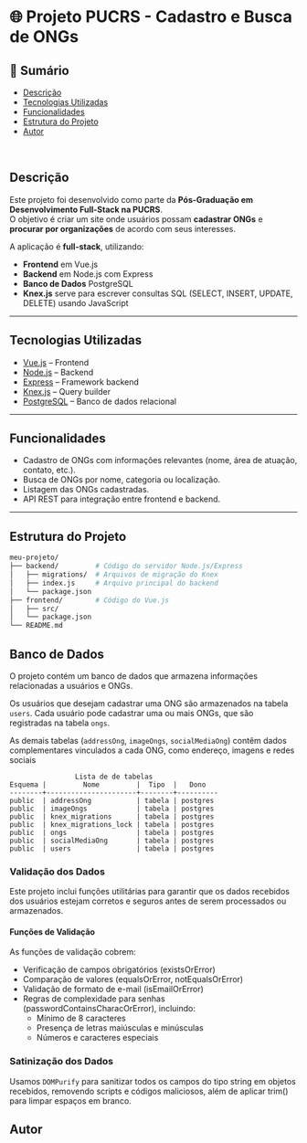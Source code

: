 # 🌐 Projeto PUCRS - Cadastro e Busca de ONGs

## 📑 Sumário
- [Descrição](#descrição)
- [Tecnologias Utilizadas](#tecnologias-utilizadas)
- [Funcionalidades](#funcionalidades)
- [Estrutura do Projeto](#estrutura-do-projeto)
- [Autor](#autor)

<br>

## Descrição
Este projeto foi desenvolvido como parte da **Pós-Graduação em Desenvolvimento Full-Stack na PUCRS**.  
O objetivo é criar um site onde usuários possam **cadastrar ONGs** e **procurar por organizações** de acordo com seus interesses.  

A aplicação é **full-stack**, utilizando:
- **Frontend** em Vue.js  
- **Backend** em Node.js com Express  
- **Banco de Dados** PostgreSQL  
- **Knex.js** serve para escrever consultas SQL (SELECT, INSERT, UPDATE, DELETE) usando JavaScript

---

## Tecnologias Utilizadas
- [Vue.js](https://vuejs.org/) – Frontend
- [Node.js](https://nodejs.org/) – Backend
- [Express](https://expressjs.com/) – Framework backend
- [Knex.js](https://knexjs.org/) – Query builder
- [PostgreSQL](https://www.postgresql.org/) – Banco de dados relacional

---

## Funcionalidades
- Cadastro de ONGs com informações relevantes (nome, área de atuação, contato, etc.).
- Busca de ONGs por nome, categoria ou localização.
- Listagem das ONGs cadastradas.
- API REST para integração entre frontend e backend.

---

## Estrutura do Projeto
```bash
meu-projeto/
├── backend/         # Código do servidor Node.js/Express
│   ├── migrations/  # Arquivos de migração do Knex
│   ├── index.js     # Arquivo principal do backend
│   └── package.json
├── frontend/        # Código do Vue.js
│   ├── src/         
│   └── package.json
└── README.md
```

## Banco de Dados
O projeto contém um banco de dados que armazena informações relacionadas a usuários e ONGs.

Os usuários que desejam cadastrar uma ONG são armazenados na tabela `users`. Cada usuário pode cadastrar uma ou mais ONGs, que são registradas na tabela `ongs`.

As demais tabelas (`addressOng`, `imageOngs`, `socialMediaOng`) contêm dados complementares vinculados a cada ONG, como endereço, imagens e redes sociais

                    Lista de de tabelas
    Esquema |         Nome         |  Tipo  |   Dono
    --------+----------------------+--------+----------
    public  | addressOng           | tabela | postgres
    public  | imageOngs            | tabela | postgres
    public  | knex_migrations      | tabela | postgres
    public  | knex_migrations_lock | tabela | postgres
    public  | ongs                 | tabela | postgres
    public  | socialMediaOng       | tabela | postgres
    public  | users                | tabela | postgres

### Validação dos Dados
Este projeto inclui funções utilitárias para garantir que os dados recebidos dos usuários estejam corretos e seguros antes de serem processados ou armazenados.

#### Funções de Validação
As funções de validação cobrem:
- Verificação de campos obrigatórios (existsOrError)
- Comparação de valores (equalsOrError, notEqualsOrError)
- Validação de formato de e-mail (isEmailOrError)
- Regras de complexidade para senhas (passwordContainsCharacOrError), incluindo:
  - Mínimo de 8 caracteres
  - Presença de letras maiúsculas e minúsculas
  - Números e caracteres especiais

### Satinização dos Dados
Usamos `DOMPurify` para sanitizar todos os campos do tipo string em objetos recebidos, removendo scripts e códigos maliciosos, além de aplicar trim() para limpar espaços em branco.
## Autor
